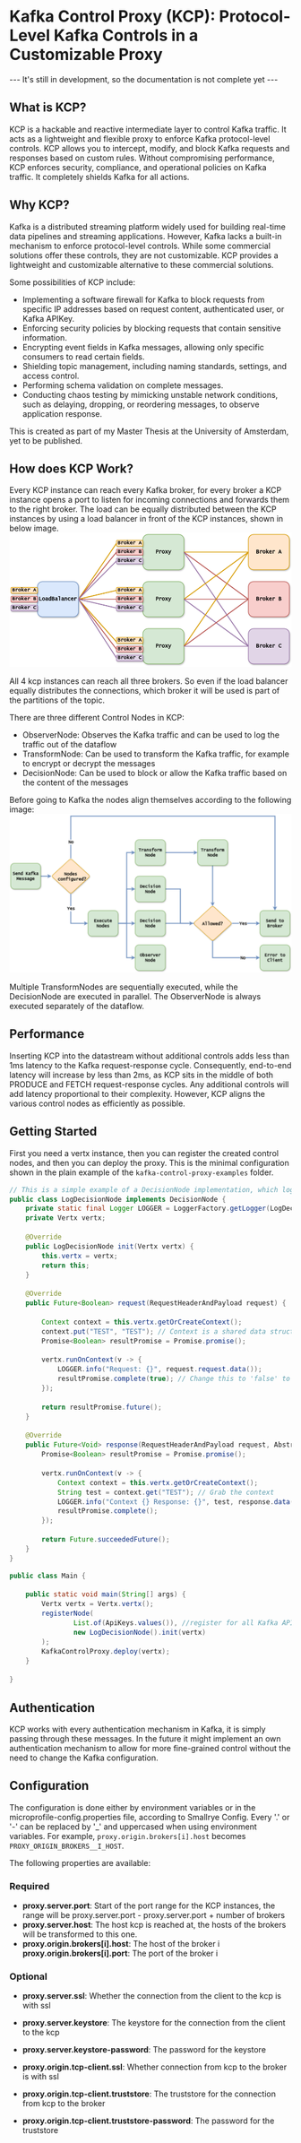 # Kafka Control Proxy (KCP): Protocol-Level Kafka Controls in a Customizable Proxy
--- It's still in development, so the documentation is not complete yet ---

## What is KCP?
KCP is a hackable and reactive intermediate layer to control Kafka traffic. It acts as a lightweight and flexible proxy to enforce Kafka protocol-level controls. 
KCP allows you to intercept, modify, and block Kafka requests and responses based on custom rules. 
Without compromising performance, KCP enforces security, compliance, and operational policies on Kafka traffic. It completely shields Kafka for all actions.

## Why KCP?
Kafka is a distributed streaming platform widely used for building real-time data pipelines and streaming applications. However, Kafka lacks a built-in mechanism to enforce protocol-level controls. 
While some commercial solutions offer these controls, they are not customizable. KCP provides a lightweight and customizable alternative to these commercial solutions.

Some possibilities of KCP include:
- Implementing a software firewall for Kafka to block requests from specific IP addresses based on request content, authenticated user, or Kafka APIKey.
- Enforcing security policies by blocking requests that contain sensitive information.
- Encrypting event fields in Kafka messages, allowing only specific consumers to read certain fields.
- Shielding topic management, including naming standards, settings, and access control.
- Performing schema validation on complete messages.
- Conducting chaos testing by mimicking unstable network conditions, such as delaying, dropping, or reordering messages, to observe application response.

This is created as part of my Master Thesis at the University of Amsterdam, yet to be published.

## How does KCP Work?
Every KCP instance can reach every Kafka broker, for every broker a KCP instance opens a port to listen for incoming connections and forwards them to the right broker.
The load can be equally distributed between the KCP instances by using a load balancer in front of the KCP instances, shown in below image.
![](images/network.drawio.png)

All 4 kcp instances can reach all three brokers. So even if the load balancer equally distributes the connections, which broker it will be used is part of the partitions of the topic.

There are three different Control Nodes in KCP:
- ObserverNode: Observes the Kafka traffic and can be used to log the traffic out of the dataflow
- TransformNode: Can be used to transform the Kafka traffic, for example to encrypt or decrypt the messages
- DecisionNode: Can be used to block or allow the Kafka traffic based on the content of the messages

Before going to Kafka the nodes align themselves according to the following image:
![](images/request.drawio.png)

Multiple TransformNodes are sequentially executed, while the DecisionNode are executed in parallel. The ObserverNode is always executed separately of the dataflow.

## Performance
Inserting KCP into the datastream without additional controls adds less than 1ms latency to the Kafka request-response cycle. 
Consequently, end-to-end latency will increase by less than 2ms, as KCP sits in the middle of both PRODUCE and FETCH request-response cycles.
Any additional controls will add latency proportional to their complexity. However, KCP aligns the various control nodes as efficiently as possible.

## Getting Started
First you need a vertx instance, then you can register the created control nodes, and then you can deploy the proxy. This is the minimal configuration shown in the plain example of the `kafka-control-proxy-examples` folder. 

```java
// This is a simple example of a DecisionNode implementation, which logs the request data and always allows the request to proceed.
public class LogDecisionNode implements DecisionNode {
    private static final Logger LOGGER = LoggerFactory.getLogger(LogDecisionNode.class);
    private Vertx vertx;

    @Override
    public LogDecisionNode init(Vertx vertx) {
        this.vertx = vertx;
        return this;
    }

    @Override
    public Future<Boolean> request(RequestHeaderAndPayload request) {

        Context context = this.vertx.getOrCreateContext();
        context.put("TEST", "TEST"); // Context is a shared data structure between the different nodes
        Promise<Boolean> resultPromise = Promise.promise();

        vertx.runOnContext(v -> {
            LOGGER.info("Request: {}", request.request.data());
            resultPromise.complete(true); // Change this to 'false' to see how it blocks the request
        });

        return resultPromise.future();
    }

    @Override
    public Future<Void> response(RequestHeaderAndPayload request, AbstractResponse response) {
        Promise<Boolean> resultPromise = Promise.promise();

        vertx.runOnContext(v -> {
            Context context = this.vertx.getOrCreateContext();
            String test = context.get("TEST"); // Grab the context
            LOGGER.info("Context {} Response: {}", test, response.data());
            resultPromise.complete();
        });

        return Future.succeededFuture();
    }
}
```

```java
public class Main {

    public static void main(String[] args) {
        Vertx vertx = Vertx.vertx();
        registerNode(
                List.of(ApiKeys.values()), //register for all Kafka API keys
                new LogDecisionNode().init(vertx)
        );
        KafkaControlProxy.deploy(vertx);
    }

}
```

## Authentication
KCP works with every authentication mechanism in Kafka, it is simply passing through these messages. In the future it might implement an own authentication mechanism to allow for more fine-grained control without the need
to change the Kafka configuration.

## Configuration
The configuration is done either by environment variables or in the microprofile-config.properties file, according to Smallrye Config. Every '.' or '-' can be replaced by '_' and uppercased when using environment variables. 
For example, `proxy.origin.brokers[i].host` becomes `PROXY_ORIGIN_BROKERS__I_HOST`.

The following properties are available:

### Required
- **proxy.server.port**: Start of the port range for the KCP instances, the range will be proxy.server.port - proxy.server.port + number of brokers
- **proxy.server.host**: The host kcp is reached at, the hosts of the brokers will be transformed to this one. 
- **proxy.origin.brokers[i].host**: The host of the broker i
**proxy.origin.brokers[i].port**: The port of the broker i


### Optional
- **proxy.server.ssl**: Whether the connection from the client to the kcp is with ssl
- **proxy.server.keystore**: The keystore for the connection from the client to the kcp
- **proxy.server.keystore-password**: The password for the keystore

- **proxy.origin.tcp-client.ssl**: Whether connection from kcp to the broker is with ssl
- **proxy.origin.tcp-client.truststore**: The truststore for the connection from kcp to the broker
- **proxy.origin.tcp-client.truststore-password**: The password for the truststore


